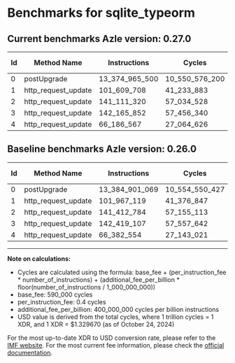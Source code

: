 # Benchmarks for sqlite_typeorm

## Current benchmarks Azle version: 0.27.0

| Id  | Method Name         | Instructions   | Cycles         | USD           | USD/Million Calls | Change                                |
| --- | ------------------- | -------------- | -------------- | ------------- | ----------------- | ------------------------------------- |
| 0   | postUpgrade         | 13_374_965_500 | 10_550_576_200 | $0.0140287847 | $14_028.78        | <font color="green">-9_935_569</font> |
| 1   | http_request_update | 101_609_708    | 41_233_883     | $0.0000548275 | $54.82            | <font color="green">-357_411</font>   |
| 2   | http_request_update | 141_111_320    | 57_034_528     | $0.0000758371 | $75.83            | <font color="green">-301_464</font>   |
| 3   | http_request_update | 142_165_852    | 57_456_340     | $0.0000763980 | $76.39            | <font color="green">-253_255</font>   |
| 4   | http_request_update | 66_186_567     | 27_064_626     | $0.0000359870 | $35.98            | <font color="green">-195_987</font>   |

## Baseline benchmarks Azle version: 0.26.0

| Id  | Method Name         | Instructions   | Cycles         | USD           | USD/Million Calls |
| --- | ------------------- | -------------- | -------------- | ------------- | ----------------- |
| 0   | postUpgrade         | 13_384_901_069 | 10_554_550_427 | $0.0140340691 | $14_034.06        |
| 1   | http_request_update | 101_967_119    | 41_376_847     | $0.0000550176 | $55.01            |
| 2   | http_request_update | 141_412_784    | 57_155_113     | $0.0000759974 | $75.99            |
| 3   | http_request_update | 142_419_107    | 57_557_642     | $0.0000765327 | $76.53            |
| 4   | http_request_update | 66_382_554     | 27_143_021     | $0.0000360913 | $36.09            |

---

**Note on calculations:**

- Cycles are calculated using the formula: base_fee + (per_instruction_fee \* number_of_instructions) + (additional_fee_per_billion \* floor(number_of_instructions / 1_000_000_000))
- base_fee: 590_000 cycles
- per_instruction_fee: 0.4 cycles
- additional_fee_per_billion: 400_000_000 cycles per billion instructions
- USD value is derived from the total cycles, where 1 trillion cycles = 1 XDR, and 1 XDR = $1.329670 (as of October 24, 2024)

For the most up-to-date XDR to USD conversion rate, please refer to the [IMF website](https://www.imf.org/external/np/fin/data/rms_sdrv.aspx).
For the most current fee information, please check the [official documentation](https://internetcomputer.org/docs/current/developer-docs/gas-cost#execution).
